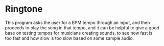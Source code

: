 # Ringtone
This program asks the user for a BPM tempo through an input, and then proceeds to play the song in that tempo, and it can be helpful to give a good base on testing tempos for musicians creating sounds, to see how fast is too fast and how slow is too slow based on some sample audio.
